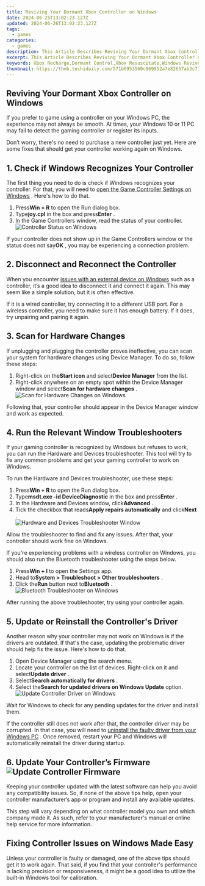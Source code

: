 ```yaml
---
title: Reviving Your Dormant Xbox Controller on Windows
date: 2024-06-25T13:02:23.127Z
updated: 2024-06-26T13:02:23.127Z
tags:
  - games
categories:
  - games
description: This Article Describes Reviving Your Dormant Xbox Controller on Windows
excerpt: This Article Describes Reviving Your Dormant Xbox Controller on Windows
keywords: Xbox Recharge,Dormant Control,Xbox Resuscitate,Windows Revive Xbox,Controller Wake Up,Win Xbox Boot,Revive Xbox Windows
thumbnail: https://thmb.techidaily.com/571b6953560c969952a7e82657ab3c73d752ed211ca4fd673ea682421459ce79.png
---
```


## Reviving Your Dormant Xbox Controller on Windows

 If you prefer to game using a controller on your Windows PC, the experience may not always be smooth. At times, your Windows 10 or 11 PC may fail to detect the gaming controller or register its inputs.

 Don’t worry, there's no need to purchase a new controller just yet. Here are some fixes that should get your controller working again on Windows.

## 1\. Check if Windows Recognizes Your Controller

 The first thing you need to do is check if Windows recognizes your controller. For that, you will need to [open the Game Controller Settings on Windows](https://www.makeuseof.com/how-to-launch-game-controllers-settings-windows-11/) . Here's how to do that.

1. Press**Win + R** to open the Run dialog box.
2. Type**joy.cpl** in the box and press**Enter** .
3. In the Game Controllers window, read the status of your controller.  
![Controller Status on Windows](https://static1.makeuseofimages.com/wordpress/wp-content/uploads/2023/08/controller-status-on-windows.jpg)

 If your controller does not show up in the Game Controllers window or the status does not say**OK** , you may be experiencing a connection problem.

## 2\. Disconnect and Reconnect the Controller

 When you encounter [issues with an external device on Windows](https://www.makeuseof.com/tag/external-drive-not-recognized-this-is-how-to-fix-it-in-windows/) such as a controller, it’s a good idea to disconnect it and connect it again. This may seem like a simple solution, but it is often effective.

 If it is a wired controller, try connecting it to a different USB port. For a wireless controller, you need to make sure it has enough battery. If it does, try unpairing and pairing it again.

## 3\. Scan for Hardware Changes

 If unplugging and plugging the controller proves ineffective, you can scan your system for hardware changes using Device Manager. To do so, follow these steps:

1. Right-click on the**Start icon** and select**Device Manager** from the list.
2. Right-click anywhere on an empty spot within the Device Manager window and select**Scan for hardware changes** .  
![Scan for Hardware Changes on Windows](https://static1.makeuseofimages.com/wordpress/wp-content/uploads/2023/08/scan-for-hardware-changes-on-windows.jpg)

 Following that, your controller should appear in the Device Manager window and work as expected.

## 4\. Run the Relevant Window Troubleshooters

 If your gaming controller is recognized by Windows but refuses to work, you can run the Hardware and Devices troubleshooter. This tool will try to fix any common problems and get your gaming controller to work on Windows.

To run the Hardware and Devices troubleshooter, use these steps:

1. Press**Win + R** to open the Run dialog box.
2. Type**msdt.exe -id DeviceDiagnostic** in the box and press**Enter** .
3. In the Hardware and Devices window, click**Advanced** .
4. Tick the checkbox that reads**Apply repairs automatically** and click**Next** .  
![Hardware and Devices Troubleshooter Window](https://static1.makeuseofimages.com/wordpress/wp-content/uploads/2022/08/Hardware-and-Devices-Troubleshooter-Window.jpg)

 Allow the troubleshooter to find and fix any issues. After that, your controller should work fine on Windows.

 If you're experiencing problems with a wireless controller on Windows, you should also run the Bluetooth troubleshooter using the steps below.

1. Press**Win + I** to open the Settings app.
2. Head to**System > Troubleshoot > Other troubleshooters** .
3. Click the**Run** button next to**Bluetooth** .  
![Bluetooth Troubleshooter on Windows](https://static1.makeuseofimages.com/wordpress/wp-content/uploads/2023/02/bluetooth-troubleshooter-on-windows.jpg)

 After running the above troubleshooter, try using your controller again.

## 5\. Update or Reinstall the Controller's Driver

 Another reason why your controller may not work on Windows is if the drivers are outdated. If that's the case, updating the problematic driver should help fix the issue. Here's how to do that.

1. Open Device Manager using the search menu.
2. Locate your controller on the list of devices. Right-click on it and select**Update driver** .
3. Select**Search automatically for drivers** .
4. Select the**Search for updated drivers on Windows Update** option.  
![Update Controller Driver on Windows](https://static1.makeuseofimages.com/wordpress/wp-content/uploads/2023/06/update-controller-driver-on-windows.jpg)

 Wait for Windows to check for any pending updates for the driver and install them.

 If the controller still does not work after that, the controller driver may be corrupted. In that case, you will need to [uninstall the faulty driver from your Windows PC](https://www.makeuseof.com/windows-11-uninstall-drivers/) . Once removed, restart your PC and Windows will automatically reinstall the driver during startup.

## 6\. Update Your Controller’s Firmware ![Update Controller Firmware](https://static1.makeuseofimages.com/wordpress/wp-content/uploads/2023/08/update-controller-firmware.jpg)

 Keeping your controller updated with the latest software can help you avoid any compatibility issues. So, if none of the above tips help, open your controller manufacturer’s app or program and install any available updates.

 This step will vary depending on what controller model you own and which company made it. As such, refer to your manufacturer's manual or online help service for more information.

## Fixing Controller Issues on Windows Made Easy

 Unless your controller is faulty or damaged, one of the above tips should get it to work again. That said, if you find that your controller's performance is lacking precision or responsiveness, it might be a good idea to utilize the built-in Windows tool for calibration.


<ins class="adsbygoogle"
     style="display:block"
     data-ad-format="autorelaxed"
     data-ad-client="ca-pub-7571918770474297"
     data-ad-slot="1223367746"></ins>



<ins class="adsbygoogle"
     style="display:block"
     data-ad-client="ca-pub-7571918770474297"
     data-ad-slot="8358498916"
     data-ad-format="auto"
     data-full-width-responsive="true"></ins>


